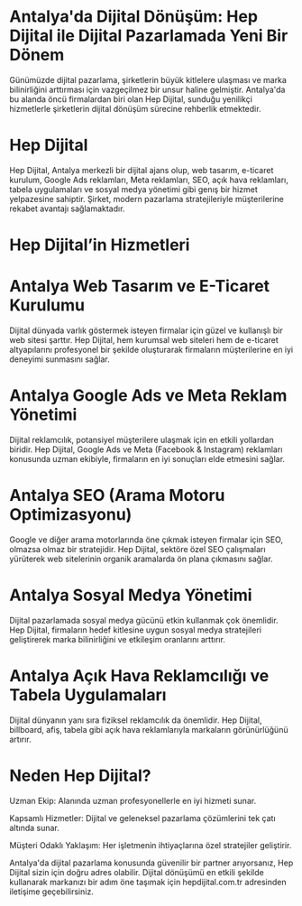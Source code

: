# Antalya'da Dijital Dönüşüm: Hep Dijital ile Dijital Pazarlamada Yeni Bir Dönem

Günümüzde dijital pazarlama, şirketlerin büyük kitlelere ulaşması ve marka bilinirliğini arttırması için vazgeçilmez bir unsur haline gelmiştir. Antalya'da bu alanda öncü firmalardan biri olan Hep Dijital, sunduğu yenilikçi hizmetlerle şirketlerin dijital dönüşüm sürecine rehberlik etmektedir.

# Hep Dijital

Hep Dijital, Antalya merkezli bir dijital ajans olup, web tasarım, e-ticaret kurulum, Google Ads reklamları, Meta reklamları, SEO, açık hava reklamları, tabela uygulamaları ve sosyal medya yönetimi gibi genış bir hizmet yelpazesine sahiptir. Şirket, modern pazarlama stratejileriyle müşterilerine rekabet avantajı sağlamaktadır.

# Hep Dijital’in Hizmetleri

# Antalya Web Tasarım ve E-Ticaret Kurulumu

Dijital dünyada varlık göstermek isteyen firmalar için güzel ve kullanışlı bir web sitesi şarttır. Hep Dijital, hem kurumsal web siteleri hem de e-ticaret altyapılarını profesyonel bir şekilde oluşturarak firmaların müşterilerine en iyi deneyimi sunmasını sağlar.

# Antalya Google Ads ve Meta Reklam Yönetimi

Dijital reklamcılık, potansiyel müşterilere ulaşmak için en etkili yollardan biridir. Hep Dijital, Google Ads ve Meta (Facebook & Instagram) reklamları konusunda uzman ekibiyle, firmaların en iyi sonuçları elde etmesini sağlar.

# Antalya SEO (Arama Motoru Optimizasyonu)

Google ve diğer arama motorlarında öne çıkmak isteyen firmalar için SEO, olmazsa olmaz bir stratejidir. Hep Dijital, sektöre özel SEO çalışmaları yürüterek web sitelerinin organik aramalarda ön plana çıkmasını sağlar.

# Antalya Sosyal Medya Yönetimi

Dijital pazarlamada sosyal medya gücünü etkin kullanmak çok önemlidir. Hep Dijital, firmaların hedef kitlesine uygun sosyal medya stratejileri geliştirerek marka bilinirliğini ve etkileşim oranlarını arttırır.

# Antalya Açık Hava Reklamcılığı ve Tabela Uygulamaları

Dijital dünyanın yanı sıra fiziksel reklamcılık da önemlidir. Hep Dijital, billboard, afiş, tabela gibi açık hava reklamlarıyla markaların görünürlüğünü artırır.

# Neden Hep Dijital?

Uzman Ekip: Alanında uzman profesyonellerle en iyi hizmeti sunar.

Kapsamlı Hizmetler: Dijital ve geleneksel pazarlama çözümlerini tek çatı altında sunar.

Müşteri Odaklı Yaklaşım: Her işletmenin ihtiyaçlarına özel stratejiler geliştirir.

Antalya'da dijital pazarlama konusunda güvenilir bir partner arıyorsanız, Hep Dijital sizin için doğru adres olabilir. Dijital dönüşümü en etkili şekilde kullanarak markanızı bir adım öne taşımak için hepdijital.com.tr adresinden iletişime geçebilirsiniz.
